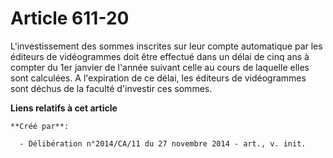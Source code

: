 # Article 611-20

L'investissement des sommes inscrites sur leur compte automatique par les éditeurs de vidéogrammes doit être effectué dans un
délai de cinq ans à compter du 1er janvier de l'année suivant celle au cours de laquelle elles sont calculées. A l'expiration
de ce délai, les éditeurs de vidéogrammes sont déchus de la faculté d'investir ces sommes.

**Liens relatifs à cet article**

	**Créé par**:

	  - Délibération n°2014/CA/11 du 27 novembre 2014 - art., v. init.
